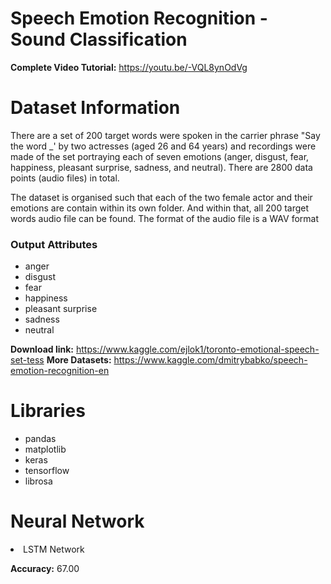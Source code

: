 # Speech Emotion Recognition - Sound Classification

**Complete Video Tutorial:** https://youtu.be/-VQL8ynOdVg

# Dataset Information

There are a set of 200 target words were spoken in the carrier phrase "Say the word _' by two actresses (aged 26 and 64 years) and recordings were made of the set portraying each of seven emotions (anger, disgust, fear, happiness, pleasant surprise, sadness, and neutral). There are 2800 data points (audio files) in total.

The dataset is organised such that each of the two female actor and their emotions are contain within its own folder. And within that, all 200 target words audio file can be found. The format of the audio file is a WAV format

### Output Attributes
- anger
- disgust
- fear
- happiness
- pleasant surprise
- sadness
- neutral

**Download link:** https://www.kaggle.com/ejlok1/toronto-emotional-speech-set-tess
**More Datasets:** https://www.kaggle.com/dmitrybabko/speech-emotion-recognition-en

# Libraries

- pandas
- matplotlib
- keras
- tensorflow
- librosa

# Neural Network

<li>LSTM Network
  
**Accuracy:** 67.00